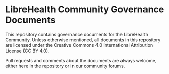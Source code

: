 # LibreHealth Community Governance Documents

This repository contains governance documents for the LibreHealth Community. Unless otherwise mentioned, all documents in this repository are licensed under the Creative Commons 4.0 International Attribution License (CC BY 4.0). 

Pull requests and comments about the documents are always welcome, either here in the repository or in our community forums.
